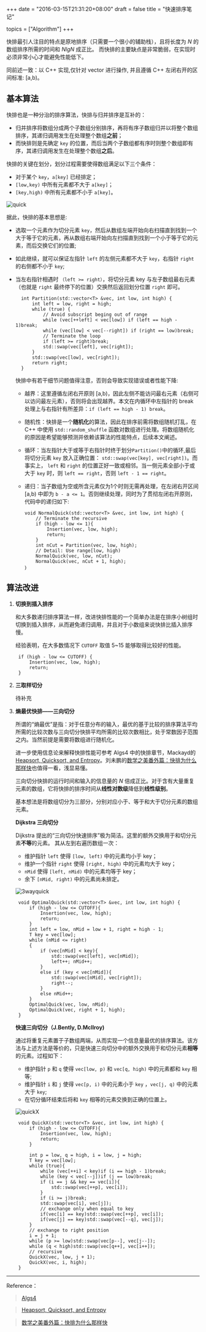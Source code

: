 +++
date = "2016-03-15T21:31:20+08:00"
draft = false
title = "快速排序笔记"

topics = ["Algorithm"]
+++

快排最引人注目的特点是原地排序（只需要一个很小的辅助栈），且将长度为 *N* 的数组排序所需的时间和 *NlgN* 成正比。
而快排的主要缺点是非常脆弱，在实现时必须非常小心才能避免性能低下。

同前述一致：以 C++ 实现,仅针对 vector 进行操作, 并且遵循 C++ 左闭右开的区间标准: [a,b)。

## 基本算法 ##

快排也是一种分治的排序算法，快排与归并排序是互补的：

- 归并排序将数组分成两个子数组分别排序，再将有序子数组归并以将整个数组排序，其递归调用发生在处理整个数组**之前**；
- 而快排则是先确定 `key` 的位置，而后当两个子数组都有序时则整个数组即有序，其递归调用发生在处理整个数组**之后**。

快排的关键在划分，划分过程需要使得数组满足以下三个条件：

- 对于某个 `key`，`a[key]` 已经排定；
- `[low,key)` 中所有元素都不大于 `a[key]`；
- `[key,high)` 中所有元素都不小于 `a[key]`。
  
![quick](http://7vij5d.com1.z0.glb.clouddn.com/quick.png)
  
据此，快排的基本思想是:

- 选取一个元素作为切分元素 `key`，然后从数组左端开始向右扫描直到找到一个大于等于它的元素，再从数组右端开始向左扫描直到找到一个小于等于它的元素，而后交换它们的位置;
- 如此继续，就可以保证左指针 `left` 的左侧元素都不大于 `key`，右指针 `right` 的右侧都不小于 `key`;
- 当左右指针相遇时 `（left >= right）`，将切分元素 key 与左子数组最右元素（也就是 `right` 最终停下的位置）交换然后返回划分位置 `right` 即可。

        int Partition(std::vector<T> &vec, int low, int high) {
            int left = low, right = high;
            while (true) {
            	// Avoid subscript beging out of range
            	while (vec[++left] < vec[low]) if (left == high - 1)break;
            	while (vec[low] < vec[--right]) if (right == low)break;
            	// Terminate the loop
            	if (left >= right)break;
            	std::swap(vec[left], vec[right]);
            }
            std::swap(vec[low], vec[right]);
            return right;
        }

  快排中有若干细节问题值得注意，否则会导致实现错误或者性能下降:

  - 越界：这里遵循左闭右开原则 [a,b)，因此左侧不能访问最右元素（右侧可以访问最左元素），否则将会出现越界。本文在内循环中左指针的 break 处理上与右指针有所差异：`if (left == high - 1) break`。
  - 随机性：快排是一个**随机化**的算法，因此在排序前需将数组随机打乱，在 C++ 中使用    `std::random_shuffle` 函数对数组进行处理。将数组随机化的原因是希望能够预测并依赖该算法的性能特点，后续本文阐述。
  - 循环：当左指针大于或等于右指针时终于划分`Partition()`中的循环,最后将切分元素 `key` 放入正确位置： `std::swap(vec[key], vec[right])`。而事实上， `left` 和 `right` 的位置正好一致或相邻。当一侧元素全部小于或大于 `key` 时，则 `left == right`，否则 `left - 1 == right`。
  - 递归：当子数组为空或所含元素仅为1个时则无需再处理，在左闭右开区间 [a,b) 中即为 `b - a <= 1`。否则继续处理，同时为了贯彻左闭右开原则，代码中的递归如下:
  
        void NormalQuick(std::vector<T> &vec, int low, int high) {
        	// Terminate the recursive
            if (high - low <= 1){
        		Insertion(vec, low, high);
        		return;
        	}
        	int nCut = Partition(vec, low, high);
        	// Detail: Use range[low, high)
        	NormalQuick(vec, low, nCut);
        	NormalQuick(vec, nCut + 1, high);
        ｝

## 算法改进 ##

1. **切换到插入排序**
  
    和大多数递归排序算法一样，改进快排性能的一个简单办法是在排序小树组时切换到插入排序，从而避免递归调用，并且对于小数组来说快排比插入排序慢。

    经验表明，在大多数情况下 `CUTOFF` 取值 5~15 能够取得比较好的性能。

        if (high - low <= CUTOFF) {
        	Insertion(vec, low, high);
        	return;
        }

2. **三取样切分**

    待补充

3. **熵最优快排——三向切分**

     所谓的“熵最优”是指：对于任意分布的输入，最优的基于比较的排序算法平均所需的比较次数与三向切分快排平均所需的比较次数相比，处于常数因子范围之内。当然前提是需要将数组进行随机化。

    进一步使用信息论来解释快排性能可参考 Algs4 中的快排章节，Mackayd的[Heapsort, Quicksort, and Entropy](http://users.aims.ac.za/~mackay/sorting/sorting.html)。刘未鹏的[数学之美番外篇：快排为什么那样快](http://mindhacks.cn/2008/06/13/why-is-quicksort-so-quick/)也值得一看，浅显易懂。

    三向切分快排的运行时间和输入的信息量的 *N* 倍成正比。对于含有大量重复元素的数组，它将快排的排序时间从**线性对数级**降低到**线性级别**。

    基本想法是将数组切分为三部分，分别对应小于、等于和大于切分元素的数组元素。

    **Dijkstra 三向切分**

    Dijkstra 提出的“三向切分快速排序”极为简洁。这里的额外交换用于和切分元素**不等**的元素。 其从左到右遍历数组一次：

     - 维护指针 `left` 使得 `[low, left)` 中的元素均小于 key；
     - 维护一个指针 `right` 使得 `[right, high)` 中的元素均大于 key；
     - `nMid` 使得 `[left, nMid)` 中的元素均等于 key；
     - 余下 `[nMid, right)` 中的元素尚未排定。

    ![3wayquick](http://7vij5d.com1.z0.glb.clouddn.com/3-wayquick.png)

        void OptimalQuick(std::vector<T> &vec, int low, int high) {
        	if (high - low <= CUTOFF){
        		Insertion(vec, low, high);
        		return;
        	}
        	int left = low, nMid = low + 1, right = high - 1;
        	T key = vec[low];
        	while (nMid <= right)
        	{
        		if (vec[nMid] < key){
        			std::swap(vec[left], vec[nMid]);
        			left++; nMid++;
        		}
        		else if (key < vec[nMid]){
        			std::swap(vec[nMid], vec[right]);
        			right--;
        		}
        		else nMid++;
        	}
        	OptimalQuick(vec, low, nMid);
        	OptimalQuick(vec, right + 1, high);
        }

    **快速三向切分（J.Bently, D.McIlroy)**

    通过将重复元素置于子数组两端，从而实现一个信息量最优的排序算法。该方法与上述方法是等价的，只是快速三向切分中的额外交换用于和切分元素**相等**的元素。过程如下：

     - 维护指针 `p` 和 `q` 使得 `vec[low, p)` 和 `vec[q, high)` 中的元素都和 `key` 相等;
     - 维护指针 `i` 和 `j` 使得 `vec[p, i)` 中的元素小于 `key` ，`vec[j, q)` 中的元素大于 `key`;
     - 在切分循环结束后将和 `key` 相等的元素交换到正确的位置上。

    ![quickX](http://7vij5d.com1.z0.glb.clouddn.com/bmquick.png)
    
    	void QuickX(std::vector<T> &vec, int low, int high) {
    		if (high - low <= CUTOFF){
    			Insertion(vec, low, high);
    			return;
    		}
    
    		int p = low, q = high, i = low, j = high;
    		T key = vec[low];
    		while (true){
    			while (vec[++i] < key)if (i == high - 1)break;
    			while (key < vec[--j])if (j == low)break;
    			if (i == j && key == vec[i]){
    				std::swap(vec[++p], vec[i]);
    			}
    			if (i >= j)break;
    			std::swap(vec[i], vec[j]);
    			// exchange only when equal to key
    			if(vec[i] == key)std::swap(vec[++p], vec[i]);
    			if(vec[j] == key)std::swap(vec[--q], vec[j]);
    		}
    		// exchange to right position
    		i = j + 1;
    		while (p >= low)std::swap(vec[p--], vec[j--]);
    		while (q < high)std::swap(vec[q++], vec[i++]);
    		// recursive
    		QuickX(vec, low, j + 1);
    		QuickX(vec, i, high);
    	}

----------
Reference：

> [Algs4](http://algs4.cs.princeton.edu/home/)

> [Heapsort, Quicksort, and Entropy](http://users.aims.ac.za/~mackay/sorting/sorting.html)

> [数学之美番外篇：快排为什么那样快](http://mindhacks.cn/2008/06/13/why-is-quicksort-so-quick/)
